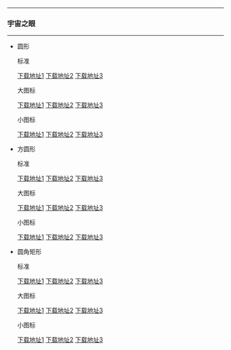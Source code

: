   ---

  ### 宇宙之眼

  ---

  - 圆形 

    标准

    [下载地址1](https://github.com.cnpmjs.org/pzcn/emui-icons/releases/download/{ver}/Nebulae.hwt)    [下载地址2](https://emui.iconsx.tech/Nebulae.hwt)    [下载地址3](https://emui.netlify.app/Nebulae.hwt)
    
    大图标

    [下载地址1](https://github.com.cnpmjs.org/pzcn/emui-icons/releases/download/{ver}/Nebulae_Big.hwt)    [下载地址2](https://emui.iconsx.tech/Nebulae_Big.hwt)    [下载地址3](https://emui.netlify.app/Nebulae_Big.hwt)

    小图标

    [下载地址1](https://github.com.cnpmjs.org/pzcn/emui-icons/releases/download/{ver}/Nebulae_Small.hwt)    [下载地址2](https://emui.iconsx.tech/Nebulae_Small.hwt)    [下载地址3](https://emui.netlify.app/Nebulae_Small.hwt)

  - 方圆形 

    标准
    
    [下载地址1](https://github.com.cnpmjs.org/pzcn/emui-icons/releases/download/{ver}/Nebulae_SquareCircle.hwt)    [下载地址2](https://emui.iconsx.tech/Nebulae_SquareCircle.hwt)    [下载地址3](https://emui.netlify.app/Nebulae_SquareCircle.hwt)

    大图标

    [下载地址1](https://github.com.cnpmjs.org/pzcn/emui-icons/releases/download/{ver}/Nebulae_SquareCircle_Big.hwt)    [下载地址2](https://emui.iconsx.tech/Nebulae_SquareCircle_Big.hwt)    [下载地址3](https://emui.netlify.app/Nebulae_SquareCircle_Big.hwt)

    小图标

    [下载地址1](https://github.com.cnpmjs.org/pzcn/emui-icons/releases/download/{ver}/Nebulae_SquareCircle_Small.hwt)    [下载地址2](https://emui.iconsx.tech/Nebulae_SquareCircle_Small.hwt)    [下载地址3](https://emui.netlify.app/Nebulae_SquareCircle_Small.hwt)

  - 圆角矩形 

    标准
    
    [下载地址1](https://github.com.cnpmjs.org/pzcn/emui-icons/releases/download/{ver}/Nebulae_Rectangle.hwt)    [下载地址2](https://emui.iconsx.tech/Nebulae_Rectangle.hwt)    [下载地址3](https://emui.netlify.app/Nebulae_Rectangle.hwt)

    大图标

    [下载地址1](https://github.com.cnpmjs.org/pzcn/emui-icons/releases/download/{ver}/Nebulae.hwt)    [下载地址2](https://emui.iconsx.tech/Nebulae_Rectangle_Big.hwt)    [下载地址3](https://emui.netlify.app/Nebulae_Rectangle_Big.hwt)

    小图标

    [下载地址1](https://github.com.cnpmjs.org/pzcn/emui-icons/releases/download/{ver}/Nebulae.hwt)    [下载地址2](https://emui.iconsx.tech/Nebulae_Rectangle_Small.hwt)    [下载地址3](https://emui.netlify.app/Nebulae_Rectangle_Small.hwt)